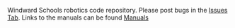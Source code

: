 Windward Schools robotics code repository.
Please post bugs in the [Issues Tab](http://code.google.com/p/wwrobotics/issues/list).
Links to the manuals can be found [Manuals](Manuals.md)